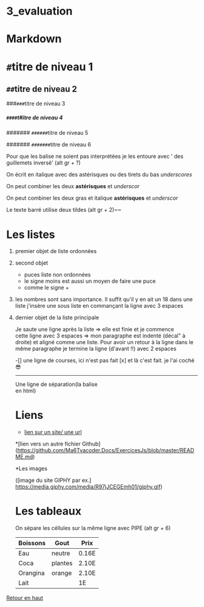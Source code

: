 # 3_evaluation
# Markdown

<a name="haut">

# `#`titre de niveau 1

## `##`titre de niveau 2

###`###`titre de niveau 3

##### `####`t#itre de niveau 4

####### `######`titre de niveau 5

####### `#######`titre de niveau 6




 Pour que les balise ne soient pas interprétées je les entoure avec 
' des guillemets inversé' (alt gr + ?)

On écrit en italique avec des astérisques ou des tirets du bas _underscores_

On peut combiner les deux **astérisques** et _underscor_

On peut combiner les deux gras et italique  **astérisques** et _underscor_

Le texte barré utilise deux tildes (alt gr + 2)~~



# Les listes 

1. premier objet de liste ordonnées
2. second objet 
    * puces liste non ordonnées 
    - le signe moins est aussi un moyen de faire une puce 
    + comme le signe + 
    
18. les nombres sont sans importance. Il suffit qu'il y en ait un 
18 dans une liste j'insère une sous liste  en commançant la ligne avec  3 espaces

4. dernier objet de la liste principale

    Je  saute une ligne après la liste => elle est finie et je commence  
    cette ligne avec 3 espaces => mon paragraphe est indenté (décal" à droite)
    et aligné comme une liste. 
    Pour avoir un retour à la ligne dans le même paragraphe je termine la ligne 
    (d'avant !!) avec 2 espaces

    -[] une ligne de courses, ici n'est pas fait
    [x] et là c'est fait. je l'ai coché :sunglasses:


    ---
    Une ligne de séparation(la balise <br> en html)
    
     # Liens

    * [lien sur un site/ une url](https://www.google.com) 
    
    *[lien vers un autre fichier Github]
    (https://github.com/Ma6Tvacoder.Docs/ExercicesJs/blob/master/README.md)

    *Les images

    ([image du site GIPHY par ex.] https://media.giphy.com/media/R97jJCEGEmh01/giphy.gif)
    
   
    # Les tableaux
  
    On sépare les céllules sur la même ligne avec  PIPE (alt gr + 6)

    Boissons | Gout | Prix
    --- | --- | ---
    Eau |  neutre | 0.16E 
    Coca | plantes | 2.10E 
    Orangina | orange | 2.10E
    Lait | | 1E

 
[Retour en haut](#haut)
